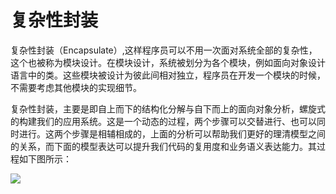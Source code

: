 # 复杂性封装

复杂性封装（Encapsulate）,这样程序员可以不用一次面对系统全部的复杂性，这个也被称为模块设计。在模块设计，系统被划分为各个模块，例如面向对象设计语言中的类。这些模块被设计为彼此间相对独立，程序员在开发一个模块的时候，不需要考虑其他模块的实现细节。

复杂性封装，主要是即自上而下的结构化分解与自下而上的面向对象分析，螺旋式的构建我们的应用系统。这是一个动态的过程，两个步骤可以交替进行、也可以同时进行。这两个步骤是相辅相成的，上面的分析可以帮助我们更好的理清模型之间的关系，而下面的模型表达可以提升我们代码的复用度和业务语义表达能力。其过程如下图所示：

![](https://i.postimg.cc/T29CvLhM/image.png)
